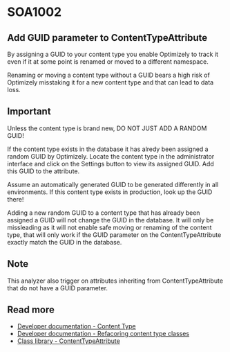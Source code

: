 # SOA1002

## Add GUID parameter to ContentTypeAttribute

By assigning a GUID to your content type you enable Optimizely to track it
even if it at some point is renamed or moved to a different namespace.

Renaming or moving a content type without a GUID bears a high risk of
Optimizely misstaking it for a new content type and that can lead to
data loss.

## Important

Unless the content type is brand new, DO NOT JUST ADD A RANDOM GUID!

If the content type exists in the database it has alredy been assigned a random
GUID by Optimizely. Locate the content type in the administrator interface
and click on the Settings button to view its assigned GUID.
Add this GUID to the attribute.

Assume an automatically generated GUID to be generated differently in
all environments. If this content type exists in production, look up the
GUID there!

Adding a new random GUID to a content type that has already been assigned
a GUID will not change the GUID in the database. It will only be missleading
as it will not enable safe moving or renaming of the content type,
that will only work if the GUID parameter on the ContentTypeAttribute
exactly match the GUID in the database.

## Note

This analyzer also trigger on attributes inheriting from ContentTypeAttribute
that do not have a GUID parameter.

## Read more
- [Developer documentation - Content Type](https://docs.developers.optimizely.com/content-cloud/v12.0.0-content-cloud/docs/content-types)
- [Developer documentation - Refacoring content type classes](https://docs.developers.optimizely.com/content-cloud/v12.0.0-content-cloud/docs/refactoring-content-type-classes)
- [Class library - ContentTypeAttribute](https://world.optimizely.com/CsClassLibraries/cms/EPiServer.DataAnnotations.ContentTypeAttribute?version=12)